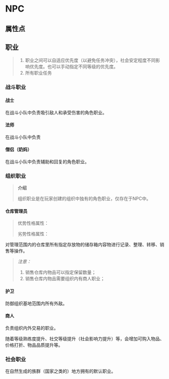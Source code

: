 # NPC

## 属性点



## 职业

> 1. 职业之间可以自适应优先度（以避免任务冲突），社会安定程度不同影响优先度。也可以手动指定不同等级的优先度。
> 2. 所有职业任务

### 战斗职业

#### 战士

在战斗小队中负责吸引敌人和承受伤害的角色职业。

#### 法师

在战斗小队中负责

#### 僧侣（奶妈）

在战斗小队中负责辅助和回复的角色职业。

### 组织职业

> **介绍**
>
> 组织职业是在玩家创建的组织中独有的角色职业，仅存在于NPC中。

#### 仓库管理员

> 优势性格属性：
>
> 劣势性格属性：

对管理范围内的仓库里所有指定存放物的储存箱内容物进行记录、整理、转移、销售等操作。

> *注意：*
>
> 1. 销售仓库内物品可以指定保留数量；
> 2. 销售仓库内物品需要组织内有商人职业；

#### 护卫

防御组织基地范围内所有外敌。

#### 商人

负责组织内外交易的职业。

随着等级熟练度提升、社交等级提升（社会影响力提升）等，会增加可购入物品、 价格打折、物品品质提升等。

### 社会职业

在自然生成的族群（国家之类的）地方拥有的默认职业。